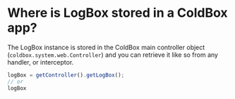 # Where is LogBox stored in a ColdBox app?

The LogBox instance is stored in the ColdBox main controller object (`coldbox.system.web.Controller`) and you can retrieve it like so from any handler,  or interceptor.

```javascript
logBox = getController().getLogBox();
// or 
logBox
```

